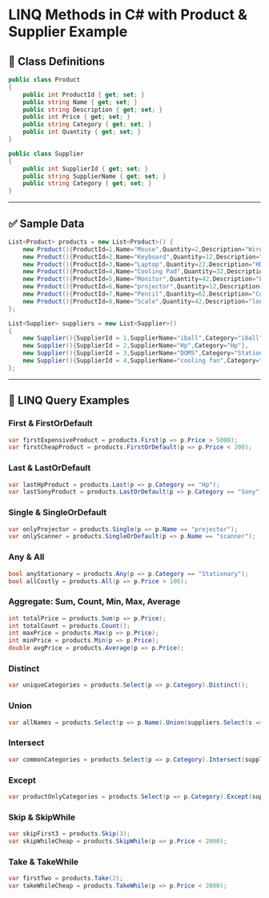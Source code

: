 
# LINQ Methods in C# with Product & Supplier Example

## 📘 Class Definitions

```csharp
public class Product
{
    public int ProductId { get; set; }
    public string Name { get; set; }
    public string Description { get; set; }
    public int Price { get; set; }
    public string Category { get; set; }
    public int Quantity { get; set; }
}

public class Supplier
{
    public int SupplierId { get; set; }
    public string SupplierName { get; set; }
    public string Category { get; set; }
}
```

---

## ✅ Sample Data

```csharp
List<Product> products = new List<Product>() {
    new Product(){ProductId=1,Name="Mouse",Quantity=2,Description="Wireless",Price=1300,Category="iball"},
    new Product(){ProductId=2,Name="Keyboard",Quantity=12,Description="Wireless",Price=3220,Category="iball"},
    new Product(){ProductId=3,Name="Laptop",Quantity=22,Description="HD and Touch",Price=87000,Category="Hp"},
    new Product(){ProductId=4,Name="Cooling Pad",Quantity=32,Description="test",Price=2000,Category="Gamerz"},
    new Product(){ProductId=5,Name="Monitor",Quantity=42,Description="LED",Price=6000,Category="Hp"},
    new Product(){ProductId=6,Name="projector",Quantity=12,Description="Wired",Price=1700,Category="Hp"},
    new Product(){ProductId=7,Name="Pencil",Quantity=62,Description="Color pencil",Price=170,Category="Stationary"},
    new Product(){ProductId=8,Name="Scale",Quantity=42,Description="long size",Price=100, Category = "Stationary"},
};

List<Supplier> suppliers = new List<Supplier>()
{
    new Supplier(){SupplierId = 1,SupplierName="iball",Category="iball"},
    new Supplier(){SupplierId = 2,SupplierName="Hp",Category="Hp"},
    new Supplier(){SupplierId = 3,SupplierName="DOMS",Category="Stationary"},
    new Supplier(){SupplierId = 4,SupplierName="cooling fan",Category="Gamerz"},
};
```

---

## 🔹 LINQ Query Examples

### First & FirstOrDefault
```csharp
var firstExpensiveProduct = products.First(p => p.Price > 5000);
var firstCheapProduct = products.FirstOrDefault(p => p.Price < 200);
```

### Last & LastOrDefault
```csharp
var lastHpProduct = products.Last(p => p.Category == "Hp");
var lastSonyProduct = products.LastOrDefault(p => p.Category == "Sony");
```

### Single & SingleOrDefault
```csharp
var onlyProjector = products.Single(p => p.Name == "projector");
var onlyScanner = products.SingleOrDefault(p => p.Name == "scanner");
```

### Any & All
```csharp
bool anyStationary = products.Any(p => p.Category == "Stationary");
bool allCostly = products.All(p => p.Price > 100);
```

### Aggregate: Sum, Count, Min, Max, Average
```csharp
int totalPrice = products.Sum(p => p.Price);
int totalCount = products.Count();
int maxPrice = products.Max(p => p.Price);
int minPrice = products.Min(p => p.Price);
double avgPrice = products.Average(p => p.Price);
```

### Distinct
```csharp
var uniqueCategories = products.Select(p => p.Category).Distinct();
```

### Union
```csharp
var allNames = products.Select(p => p.Name).Union(suppliers.Select(s => s.SupplierName));
```

### Intersect
```csharp
var commonCategories = products.Select(p => p.Category).Intersect(suppliers.Select(s => s.Category));
```

### Except
```csharp
var productOnlyCategories = products.Select(p => p.Category).Except(suppliers.Select(s => s.Category));
```

### Skip & SkipWhile
```csharp
var skipFirst3 = products.Skip(3);
var skipWhileCheap = products.SkipWhile(p => p.Price < 2000);
```

### Take & TakeWhile
```csharp
var firstTwo = products.Take(2);
var takeWhileCheap = products.TakeWhile(p => p.Price < 2000);
```

